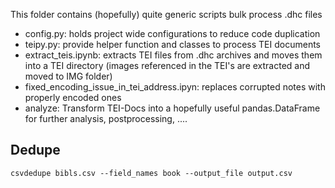 This folder contains (hopefully) quite generic scripts bulk process .dhc files

* config.py: holds project wide configurations to reduce code duplication
* teipy.py: provide helper function and classes to process TEI documents
* extract_teis.ipynb: extracts TEI files from .dhc archives and moves them into a TEI directory (images referenced in the TEI's are extracted and moved to IMG folder)
* fixed_encoding_issue_in_tei_address.ipyn: replaces corrupted notes with properly encoded ones
* analyze: Transform TEI-Docs into a hopefully useful pandas.DataFrame for further analysis, postprocessing, ....


## Dedupe

```shell
csvdedupe bibls.csv --field_names book --output_file output.csv
```
